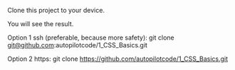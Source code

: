 Clone this project to your device.

You will see the result.

Option 1 ssh (preferable, because more safety): git clone git@github.com:autopilotcode/1_CSS_Basics.git

Option 2 https: git clone https://github.com/autopilotcode/1_CSS_Basics.git
